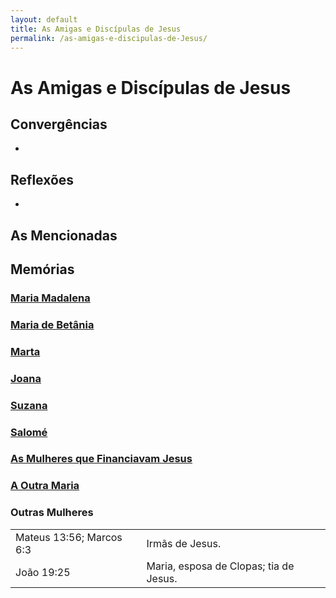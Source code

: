 ```yaml
---
layout: default
title: As Amigas e Discípulas de Jesus
permalink: /as-amigas-e-discipulas-de-Jesus/
---
```


# As Amigas e Discípulas de Jesus

## Convergências
-

## Reflexões
-

## As Mencionadas

## Memórias

### [Maria Madalena](../maria-madalena)


### [Maria de Betânia](../maria-de-betania)


### [Marta](../marta)


### [Joana](../joana)


### [Suzana](../suzana)


### [Salomé](../salome)


### [As Mulheres que Financiavam Jesus](../mulheres-que-financiavam-Jesus)


### [A Outra Maria](../outra-maria)


### Outras Mulheres

|   |     |
|:---|:---|
| Mateus 13:56; Marcos 6:3 | Irmãs de Jesus. |
| João 19:25  | Maria, esposa de Clopas; tia de Jesus. |
